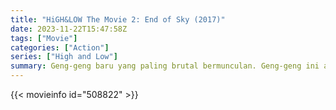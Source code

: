 ```yaml
---
title: "HiGH&LOW The Movie 2: End of Sky (2017)"
date: 2023-11-22T15:47:58Z
tags: ["Movie"]
categories: ["Action"]
series: ["High and Low"]
summary: Geng-geng baru yang paling brutal bermunculan. Geng-geng ini adalah geng Doubt dan Prison, dan mereka mencoba untuk mendominasi wilayah yang dikuasai oleh SWORD. Mereka juga melawan geng lain di daerah tersebut dan menantang White Rascals untuk bertarung.
---
```


<mux-player stream-type="on-demand"
src="https://kp3d-my.sharepoint.com/personal/ryoo_kp3d_onmicrosoft_com/_layouts/15/download.aspx?share=EZLODemGATBGl_7pK5enx10BkRY9Y2a_U-FdKvtMFpxfIQ" prefer-playback="mse" controls>

</mux-player>


{{< movieinfo id="508822" >}}

<script src="https://cdn.jsdelivr.net/npm/@mux/mux-player"></script>

 <script type="application/ld+json ">
{
"@context": "https://schema.org/",
"@type": "VideoObject",
"name": "HiGH&LOW The Movie 2: End of Sky (2017)",
"contentUrl": "https://stream.mux.com/FKC2eqmjWXwnseQiSrfOKbMuvsHJB78JAmcPs7jKSOg.m3u8",
"thumbnailUrl": "https://www.themoviedb.org/t/p/original/4B2Ktjq8Tu28Luc2d0a97YtVKYs.jpg?width=314&fit_mode=preserve&time=25",
"uploadDate": "2023-11-22T15:47:58Z",
}

</script>